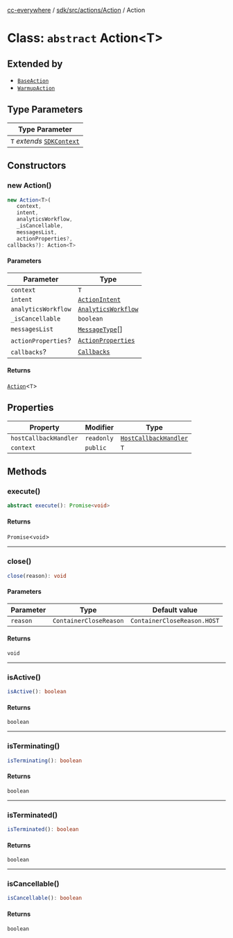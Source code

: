 [cc-everywhere](../../../../../index.md) / [sdk/src/actions/Action](../index.md) / Action

# Class: `abstract` Action<T\>

## Extended by

- [`BaseAction`](../../BaseAction/classes/BaseAction.md)
- [`WarmupAction`](../../WarmupAction/classes/WarmupAction.md)

## Type Parameters

| Type Parameter |
| ------ |
| `T` *extends* [`SDKContext`](../../ActionContext/interfaces/SDKContext.md) |

## Constructors

### new Action()

```ts
new Action<T>(
   context, 
   intent, 
   analyticsWorkflow, 
   _isCancellable, 
   messagesList, 
   actionProperties?, 
callbacks?): Action<T>
```

#### Parameters

| Parameter | Type |
| ------ | ------ |
| `context` | `T` |
| `intent` | [`ActionIntent`](../../../../../shared/src/types/ActionIntent.types/type-aliases/ActionIntent.md) |
| `analyticsWorkflow` | [`AnalyticsWorkflow`](../../../analytics/AnalyticsManager.types/enumerations/AnalyticsWorkflow.md) |
| `_isCancellable` | `boolean` |
| `messagesList` | [`MessageType`](../../../../../shared/src/messenger/Message.types/enumerations/MessageType.md)[] |
| `actionProperties`? | [`ActionProperties`](../../Action.types/interfaces/ActionProperties.md) |
| `callbacks`? | [`Callbacks`](../../../../../shared/src/types/Callbacks.types/interfaces/Callbacks.md) |

#### Returns

[`Action`](Action.md)<`T`\>

## Properties

| Property | Modifier | Type |
| ------ | ------ | ------ |
| `hostCallbackHandler` | `readonly` | [`HostCallbackHandler`](../../../host/HostCallbackHandler/classes/HostCallbackHandler.md) |
| `context` | `public` | `T` |

## Methods

### execute()

```ts
abstract execute(): Promise<void>
```

#### Returns

`Promise`<`void`\>

***

### close()

```ts
close(reason): void
```

#### Parameters

| Parameter | Type | Default value |
| ------ | ------ | ------ |
| `reason` | `ContainerCloseReason` | `ContainerCloseReason.HOST` |

#### Returns

`void`

***

### isActive()

```ts
isActive(): boolean
```

#### Returns

`boolean`

***

### isTerminating()

```ts
isTerminating(): boolean
```

#### Returns

`boolean`

***

### isTerminated()

```ts
isTerminated(): boolean
```

#### Returns

`boolean`

***

### isCancellable()

```ts
isCancellable(): boolean
```

#### Returns

`boolean`
